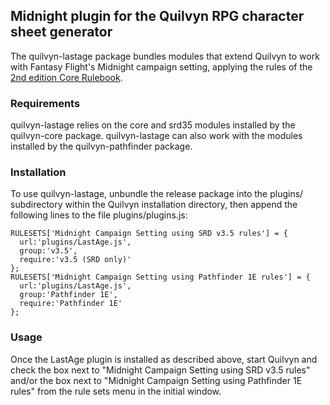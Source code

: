 ## Midnight plugin for the Quilvyn RPG character sheet generator

The quilvyn-lastage package bundles modules that extend Quilvyn to work with
Fantasy Flight's Midnight campaign setting, applying the rules of the
<a href="https://www.drivethrurpg.com/product/2718/Midnight-2nd-Edition-Core-Rulebook">2nd edition Core Rulebook</a>.

### Requirements

quilvyn-lastage relies on the core and srd35 modules installed by the
quilvyn-core package. quilvyn-lastage can also work with the modules installed
by the quilvyn-pathfinder package.

### Installation

To use quilvyn-lastage, unbundle the release package into the plugins/
subdirectory within the Quilvyn installation directory, then append the
following lines to the file plugins/plugins.js:

    RULESETS['Midnight Campaign Setting using SRD v3.5 rules'] = {
      url:'plugins/LastAge.js',
      group:'v3.5',
      require:'v3.5 (SRD only)'
    };
    RULESETS['Midnight Campaign Setting using Pathfinder 1E rules'] = {
      url:'plugins/LastAge.js',
      group:'Pathfinder 1E',
      require:'Pathfinder 1E'
    };

### Usage

Once the LastAge plugin is installed as described above, start Quilvyn and
check the box next to "Midnight Campaign Setting using SRD v3.5 rules" and/or
the box next to "Midnight Campaign Setting using Pathfinder 1E rules" from the
rule sets menu in the initial window.
